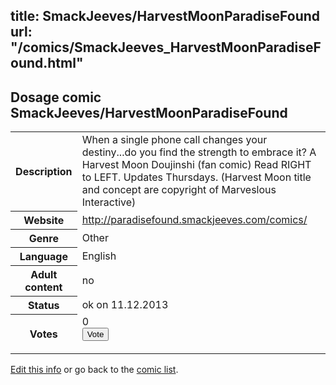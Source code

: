 title: SmackJeeves/HarvestMoonParadiseFound
url: "/comics/SmackJeeves_HarvestMoonParadiseFound.html"
---
Dosage comic SmackJeeves/HarvestMoonParadiseFound
-----------------------------------------

<p id="msg"></p>
<script type="text/javascript">
if (window.location.search === '?edit_info_mail=sent_ok') {
  var elem = document.getElementById("msg");
  elem.innerHTML = 'Edited information sucessfully sent for review, which is usually done daily. Thanks!';
  elem.className = 'ok';
}
</script>
<table class="comicinfo">
<tr>
<th>Description</th><td>When a single phone call changes your destiny...do you find the strength to embrace it? A Harvest Moon Doujinshi (fan comic) Read RIGHT to LEFT. Updates Thursdays. (Harvest Moon title and concept are copyright of Marveslous Interactive)</td>
</tr>
<tr>
<th>Website</th><td><a href="http://paradisefound.smackjeeves.com/comics/">http://paradisefound.smackjeeves.com/comics/</a></td>
</tr>
<tr>
<th>Genre</th><td>Other</td>
</tr>
<tr>
<th>Language</th><td>English</td>
</tr>
<tr>
<th>Adult content</th><td>no</td>
</tr>
<tr>
<th>Status</th><td>ok on 11.12.2013</td>
</tr>
<tr>
<th>Votes</th><td>0
<form action="http://gaecounter.appspot.com/count/" method="POST">
<input name="name" type="hidden" value="SmackJeeves_HarvestMoonParadiseFound"/>
<input name="uid" type="hidden" id="voteuid" value=""/>
<input type="submit" value="Vote"/>
</form>
</td>
</tr>
</table>
<script type="text/javascript">
var ua = navigator.userAgent;
document.getElementById("voteuid").value = ua.replace(/[^a-zA-Z0-9\._:]/g , "_");;
</script>

[Edit this info](SmackJeeves_HarvestMoonParadiseFound_edit.html) or go back to the [comic list](../comic-index.html).
